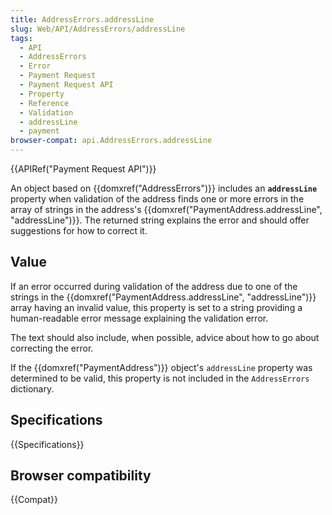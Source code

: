 ```yaml
---
title: AddressErrors.addressLine
slug: Web/API/AddressErrors/addressLine
tags:
  - API
  - AddressErrors
  - Error
  - Payment Request
  - Payment Request API
  - Property
  - Reference
  - Validation
  - addressLine
  - payment
browser-compat: api.AddressErrors.addressLine
---
```

{{APIRef("Payment Request API")}}

An object based on {{domxref("AddressErrors")}} includes an **`addressLine`** property when validation of the address finds one or more errors in the array of strings in the address's {{domxref("PaymentAddress.addressLine", "addressLine")}}. The returned string explains the error and should offer suggestions for how to correct it.

## Value

If an error occurred during validation of the address due to one of the strings in the {{domxref("PaymentAddress.addressLine", "addressLine")}} array having an invalid value, this property is set to a string providing a human-readable error message explaining the validation error.

The text should also include, when possible, advice about how to go about correcting the error.

If the {{domxref("PaymentAddress")}} object's `addressLine` property was determined to be valid, this property is not included in the `AddressErrors` dictionary.

## Specifications

{{Specifications}}

## Browser compatibility

{{Compat}}
